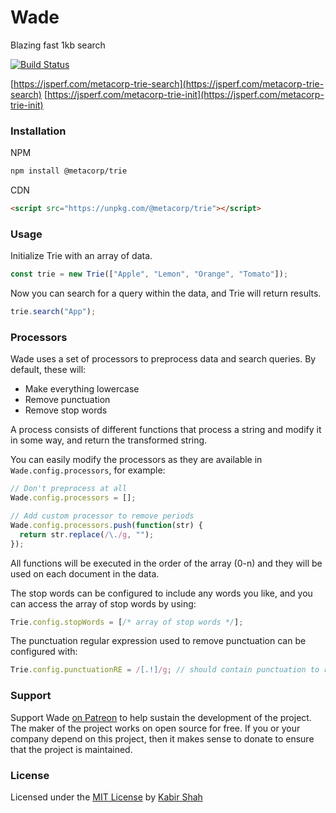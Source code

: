 # Wade

Blazing fast 1kb search

[![Build Status](https://travis-ci.org/kbrsh/wade.svg?branch=master)](https://travis-ci.org/kbrsh/wade)

[https://jsperf.com/metacorp-trie-search](https://jsperf.com/metacorp-trie-search)
[https://jsperf.com/metacorp-trie-init](https://jsperf.com/metacorp-trie-init)

### Installation

NPM

```sh
npm install @metacorp/trie
```

CDN

```html
<script src="https://unpkg.com/@metacorp/trie"></script>
```

### Usage

Initialize Trie with an array of data.

```js
const trie = new Trie(["Apple", "Lemon", "Orange", "Tomato"]);
```

Now you can search for a query within the data, and Trie will return results.

```js
trie.search("App");
```

### Processors

Wade uses a set of processors to preprocess data and search queries. By default, these will:

* Make everything lowercase
* Remove punctuation
* Remove stop words

A process consists of different functions that process a string and modify it in some way, and return the transformed string.

You can easily modify the processors as they are available in `Wade.config.processors`, for example:

```js
// Don't preprocess at all
Wade.config.processors = [];

// Add custom processor to remove periods
Wade.config.processors.push(function(str) {
  return str.replace(/\./g, "");
});
```

All functions will be executed in the order of the array (0-n) and they will be used on each document in the data.

The stop words can be configured to include any words you like, and you can access the array of stop words by using:

```js
Trie.config.stopWords = [/* array of stop words */];
```

The punctuation regular expression used to remove punctuation can be configured with:

```js
Trie.config.punctuationRE = /[.!]/g; // should contain punctuation to remove
```

### Support

Support Wade [on Patreon](https://patreon.com/kbrsh) to help sustain the development of the project. The maker of the project works on open source for free. If you or your company depend on this project, then it makes sense to donate to ensure that the project is maintained.

### License

Licensed under the [MIT License](https://kbrsh.github.io/license) by [Kabir Shah](https://kabir.ml)
